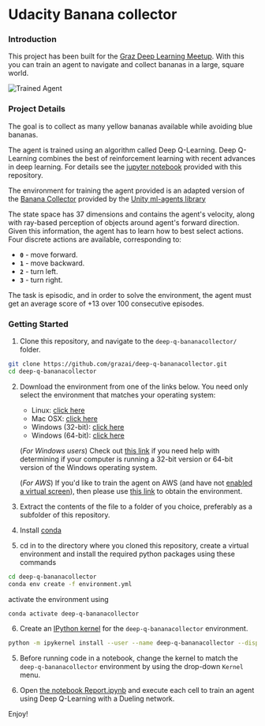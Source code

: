 [//]: # (Image References)

[image1]: https://user-images.githubusercontent.com/10624937/42135619-d90f2f28-7d12-11e8-8823-82b970a54d7e.gif "Trained Agent"

# Udacity Banana collector

### Introduction

This project has been built for the [Graz Deep Learning Meetup](https://www.meetup.com/de-DE/DeepLearningGraz/).
With this you can train an agent to navigate and collect bananas in a large, square world.

![Trained Agent][image1]

### Project Details

The goal is to collect as many yellow bananas available while avoiding blue bananas.

The agent is trained using an algorithm called Deep Q-Learning. Deep Q-Learning combines the best of reinforcement learning with recent advances in deep learning. For details see the [jupyter notebook](./Report.ipynb) provided with this repository. 

The environment for training the agent provided is an adapted version of the [Banana Collector](https://github.com/Unity-Technologies/ml-agents/blob/master/docs/Learning-Environment-Examples.md#banana-collector) provided by the [Unity ml-agents library](https://github.com/Unity-Technologies/ml-agents)

The state space has 37 dimensions and contains the agent's velocity, along with ray-based perception of objects around agent's forward direction.  Given this information, the agent has to learn how to best select actions.  Four discrete actions are available, corresponding to:
- **`0`** - move forward.
- **`1`** - move backward.
- **`2`** - turn left.
- **`3`** - turn right.

The task is episodic, and in order to solve the environment, the agent must get an average score of +13 over 100 consecutive episodes.

### Getting Started

1. Clone this repository, and navigate to the `deep-q-bananacollector/` folder.
```bash
git clone https://github.com/grazai/deep-q-bananacollector.git
cd deep-q-bananacollector
```

2. Download the environment from one of the links below.  You need only select the environment that matches your operating system:
    - Linux: [click here](https://s3-us-west-1.amazonaws.com/udacity-drlnd/P1/Banana/Banana_Linux.zip)
    - Mac OSX: [click here](https://s3-us-west-1.amazonaws.com/udacity-drlnd/P1/Banana/Banana.app.zip)
    - Windows (32-bit): [click here](https://s3-us-west-1.amazonaws.com/udacity-drlnd/P1/Banana/Banana_Windows_x86.zip)
    - Windows (64-bit): [click here](https://s3-us-west-1.amazonaws.com/udacity-drlnd/P1/Banana/Banana_Windows_x86_64.zip)
    
    (_For Windows users_) Check out [this link](https://support.microsoft.com/en-us/help/827218/how-to-determine-whether-a-computer-is-running-a-32-bit-version-or-64) if you need help with determining if your computer is running a 32-bit version or 64-bit version of the Windows operating system.

    (_For AWS_) If you'd like to train the agent on AWS (and have not [enabled a virtual screen](https://github.com/Unity-Technologies/ml-agents/blob/master/docs/Training-on-Amazon-Web-Service.md)), then please use [this link](https://s3-us-west-1.amazonaws.com/udacity-drlnd/P1/Banana/Banana_Linux_NoVis.zip) to obtain the environment.

3. Extract the contents of the file to a folder of you choice, preferably as a subfolder of this repository.

4. Install [conda](https://conda.io/en/latest/miniconda.html) 
5. cd in to the directory where you cloned this repository, create a virtual environment and install the required python packages using these commands

```bash
cd deep-q-bananacollector
conda env create -f environment.yml
```

activate the environment using

```bash
conda activate deep-q-bananacollector
```

6. Create an [IPython kernel](http://ipython.readthedocs.io/en/stable/install/kernel_install.html) for the `deep-q-bananacollector` environment.  
```bash
python -m ipykernel install --user --name deep-q-bananacollector --display-name "deep-q-bananacollector"
```
5. Before running code in a notebook, change the kernel to match the `deep-q-bananacollector` environment by using the drop-down `Kernel` menu. 

6. Open [the notebook Report.ipynb](./Report.ipynb) and execute each cell to train an agent using Deep Q-Learning with a Dueling network.

Enjoy!




